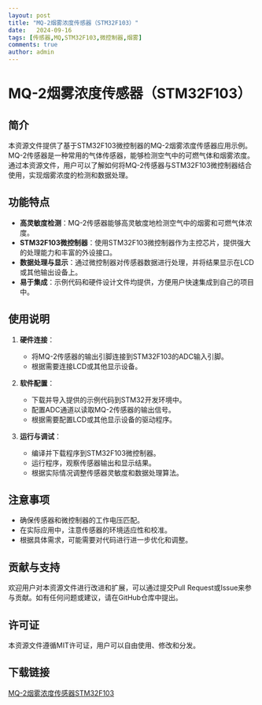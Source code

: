 ```yaml
---
layout: post
title: "MQ-2烟雾浓度传感器（STM32F103）"
date:   2024-09-16
tags: [传感器,MQ,STM32F103,微控制器,烟雾]
comments: true
author: admin
---
```

# MQ-2烟雾浓度传感器（STM32F103）

## 简介

本资源文件提供了基于STM32F103微控制器的MQ-2烟雾浓度传感器应用示例。MQ-2传感器是一种常用的气体传感器，能够检测空气中的可燃气体和烟雾浓度。通过本资源文件，用户可以了解如何将MQ-2传感器与STM32F103微控制器结合使用，实现烟雾浓度的检测和数据处理。

## 功能特点

- **高灵敏度检测**：MQ-2传感器能够高灵敏度地检测空气中的烟雾和可燃气体浓度。
- **STM32F103微控制器**：使用STM32F103微控制器作为主控芯片，提供强大的处理能力和丰富的外设接口。
- **数据处理与显示**：通过微控制器对传感器数据进行处理，并将结果显示在LCD或其他输出设备上。
- **易于集成**：示例代码和硬件设计文件均提供，方便用户快速集成到自己的项目中。

## 使用说明

1. **硬件连接**：
   - 将MQ-2传感器的输出引脚连接到STM32F103的ADC输入引脚。
   - 根据需要连接LCD或其他显示设备。

2. **软件配置**：
   - 下载并导入提供的示例代码到STM32开发环境中。
   - 配置ADC通道以读取MQ-2传感器的输出信号。
   - 根据需要配置LCD或其他显示设备的驱动程序。

3. **运行与调试**：
   - 编译并下载程序到STM32F103微控制器。
   - 运行程序，观察传感器输出和显示结果。
   - 根据实际情况调整传感器灵敏度和数据处理算法。

## 注意事项

- 确保传感器和微控制器的工作电压匹配。
- 在实际应用中，注意传感器的环境适应性和校准。
- 根据具体需求，可能需要对代码进行进一步优化和调整。

## 贡献与支持

欢迎用户对本资源文件进行改进和扩展，可以通过提交Pull Request或Issue来参与贡献。如有任何问题或建议，请在GitHub仓库中提出。

## 许可证

本资源文件遵循MIT许可证，用户可以自由使用、修改和分发。

## 下载链接

[MQ-2烟雾浓度传感器STM32F103](https://pan.quark.cn/s/3e69dfbbb342)
